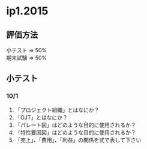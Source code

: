 # ip1.2015

## 評価方法

小テスト => 50%  
期末試験 => 50%  

## 小テスト

### 10/1

1. 「プロジェクト組織」とはなにか？
1. 「OJT」とはなにか？
1. 「パレート図」はどのような目的に使用されるか？
1. 「特性要因図」はどのような目的に使用されるか？
1. 「売上」、「費用」、「利益」の関係を式で表して下さい